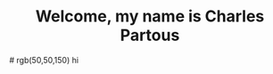 <h1 align="center" title="Thanks for coming!">
  Welcome, my name is Charles Partous
</h1>
# rgb(50,50,150) hi
